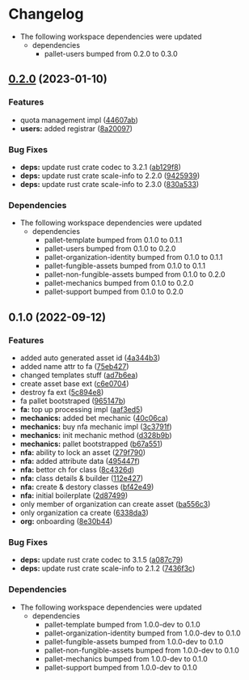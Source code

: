# Changelog

* The following workspace dependencies were updated
  * dependencies
    * pallet-users bumped from 0.2.0 to 0.3.0

## [0.2.0](https://github.com/finalbiome/finalbiome-node/compare/finalbiome-node-runtime-v0.1.0...finalbiome-node-runtime-v0.2.0) (2023-01-10)


### Features

* quota management impl ([44607ab](https://github.com/finalbiome/finalbiome-node/commit/44607abf4c8f8c682b3822069a4c43c0ae3e82ba))
* **users:** added registrar ([8a20097](https://github.com/finalbiome/finalbiome-node/commit/8a2009710c0c8f16efc6c607545f79b531c9d3bb))


### Bug Fixes

* **deps:** update rust crate codec to 3.2.1 ([ab129f8](https://github.com/finalbiome/finalbiome-node/commit/ab129f848175f6358bf5a9b6af07081e1d195d78))
* **deps:** update rust crate scale-info to 2.2.0 ([9425939](https://github.com/finalbiome/finalbiome-node/commit/9425939119b8fcb7a468ed6dfbcb462887725605))
* **deps:** update rust crate scale-info to 2.3.0 ([830a533](https://github.com/finalbiome/finalbiome-node/commit/830a53370462fc9eedf82a5cc6103f377906dc31))


### Dependencies

* The following workspace dependencies were updated
  * dependencies
    * pallet-template bumped from 0.1.0 to 0.1.1
    * pallet-users bumped from 0.1.0 to 0.2.0
    * pallet-organization-identity bumped from 0.1.0 to 0.1.1
    * pallet-fungible-assets bumped from 0.1.0 to 0.1.1
    * pallet-non-fungible-assets bumped from 0.1.0 to 0.2.0
    * pallet-mechanics bumped from 0.1.0 to 0.2.0
    * pallet-support bumped from 0.1.0 to 0.2.0

## 0.1.0 (2022-09-12)


### Features

* added auto generated asset id ([4a344b3](https://github.com/finalbiome/finalbiome-node/commit/4a344b389aeb949b054401db2d9d88a81400594b))
* added name attr to fa ([75eb427](https://github.com/finalbiome/finalbiome-node/commit/75eb427f0e1d18c23f4937e9371b8f7473138c5e))
* changed templates stuff ([ad7b6ea](https://github.com/finalbiome/finalbiome-node/commit/ad7b6ea536d170a0f5de56175f2df944b1cad93e))
* create asset base ext ([c6e0704](https://github.com/finalbiome/finalbiome-node/commit/c6e0704cd5c99cedab03646cf57fb12b11d09853))
* destroy fa ext ([5c894e8](https://github.com/finalbiome/finalbiome-node/commit/5c894e8099a8704f814c55e480ebb168e6685926))
* fa pallet bootstraped ([965147b](https://github.com/finalbiome/finalbiome-node/commit/965147b0c46deedf1248d3d3d0f71370217dee3c))
* **fa:** top up processing impl ([aaf3ed5](https://github.com/finalbiome/finalbiome-node/commit/aaf3ed51f66dffe4cc6d02bfbf3f2c4c3188262f))
* **mechanics:** added bet mechanic ([40c06ca](https://github.com/finalbiome/finalbiome-node/commit/40c06cae70d5ccfc55fdfd39bbf4f4984c469525))
* **mechanics:** buy nfa mechanic impl ([3c3791f](https://github.com/finalbiome/finalbiome-node/commit/3c3791ff5d76f11701864185daaa78eba1c432d8))
* **mechanics:** init mechanic method ([d328b9b](https://github.com/finalbiome/finalbiome-node/commit/d328b9beb861a26481221ca3bb7261f0757481e0))
* **mechanics:** pallet bootstrapped ([b67a551](https://github.com/finalbiome/finalbiome-node/commit/b67a5513a20d42bf7970d302f62998e23672b568))
* **nfa:** ability to lock an asset ([279f790](https://github.com/finalbiome/finalbiome-node/commit/279f790c26695fd565ec7e60c6758763df6a2f52))
* **nfa:** added attribute data ([495447f](https://github.com/finalbiome/finalbiome-node/commit/495447fcaf8f53e84d1f2f8619f8c81a54ce8faf))
* **nfa:** bettor ch for class ([8c4326d](https://github.com/finalbiome/finalbiome-node/commit/8c4326d472866c080f68758db0ea6f5f05b06b81))
* **nfa:** class details & builder ([112e427](https://github.com/finalbiome/finalbiome-node/commit/112e42700c3039e21f5ed350dff1dc1d6cc9e9c6))
* **nfa:** create & destory classes ([bf42e49](https://github.com/finalbiome/finalbiome-node/commit/bf42e497fbb5fcf52bff7f0a174988da2d1a18dd))
* **nfa:** initial boilerplate ([2d87499](https://github.com/finalbiome/finalbiome-node/commit/2d87499c365083792e7bb36205460828f8ec0544))
* only member of organization can create asset ([ba556c3](https://github.com/finalbiome/finalbiome-node/commit/ba556c31155ea3577cb8840d56eb3851ccb34bb7))
* only organization ca create ([6338da3](https://github.com/finalbiome/finalbiome-node/commit/6338da327c399e35237ed1743f0a4cbf2ffaa5e4))
* **org:** onboarding ([8e30b44](https://github.com/finalbiome/finalbiome-node/commit/8e30b4479e6b63a7a3a94419411b1251b587623b))


### Bug Fixes

* **deps:** update rust crate codec to 3.1.5 ([a087c79](https://github.com/finalbiome/finalbiome-node/commit/a087c7987e8a85a27c87721fe9d231d990bf828b))
* **deps:** update rust crate scale-info to 2.1.2 ([7436f3c](https://github.com/finalbiome/finalbiome-node/commit/7436f3cb148d0abdc2af353accc43a13a6d7aeab))


### Dependencies

* The following workspace dependencies were updated
  * dependencies
    * pallet-template bumped from 1.0.0-dev to 0.1.0
    * pallet-organization-identity bumped from 1.0.0-dev to 0.1.0
    * pallet-fungible-assets bumped from 1.0.0-dev to 0.1.0
    * pallet-non-fungible-assets bumped from 1.0.0-dev to 0.1.0
    * pallet-mechanics bumped from 1.0.0-dev to 0.1.0
    * pallet-support bumped from 1.0.0-dev to 0.1.0
